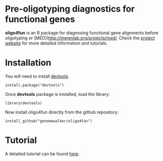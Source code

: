 # Pre-oligotyping diagnostics for functional genes

**oligo4fun** is an R package for diagnosing functional gene alignments before oligotyping or [MED](http://merenlab.org/projects/med/. Check the [project website](http://genomewalker.github.io/oligo4fun) for more detailed  information and tutorials.

# Installation
You will need to install [devtools](https://github.com/hadley/devtools)

```{r}
install.package("devtools")
```
Once **devtools** package is installed, load the library:
```{r}
library(devtools)
```
Now install oligo4fun directly from the github repository:
```{r}
install_github("genomewalker/oligo4fun")
```

# Tutorial
A detailed tutorial can be found [here](http://genomewalker.github.io/oligo4fun/tutorial/oligo4fun.html).
